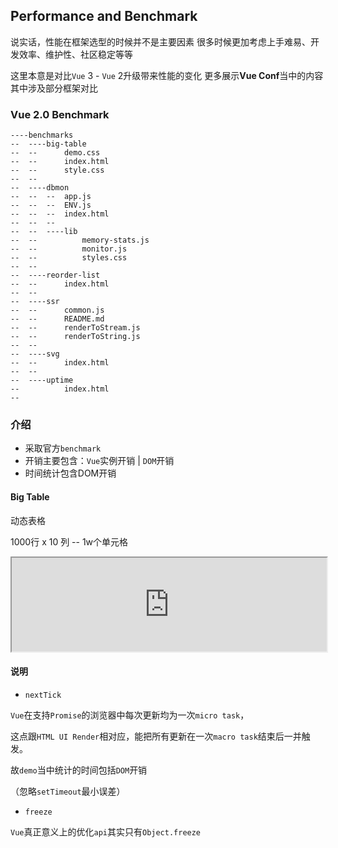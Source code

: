 ## Performance and Benchmark

说实话，性能在框架选型的时候并不是主要因素
很多时候更加考虑上手难易、开发效率、维护性、社区稳定等等

这里本意是对比`Vue` 3 - `Vue` 2升级带来性能的变化
更多展示**Vue Conf**当中的内容
其中涉及部分框架对比

### Vue 2.0 Benchmark

```
----benchmarks
--  ----big-table
--  --      demo.css
--  --      index.html
--  --      style.css
--  --      
--  ----dbmon
--  --  --  app.js
--  --  --  ENV.js
--  --  --  index.html
--  --  --  
--  --  ----lib
--  --          memory-stats.js
--  --          monitor.js
--  --          styles.css
--  --          
--  ----reorder-list
--  --      index.html
--  --      
--  ----ssr
--  --      common.js
--  --      README.md
--  --      renderToStream.js
--  --      renderToString.js
--  --      
--  ----svg
--  --      index.html
--  --      
--  ----uptime
--          index.html
--          
```
### 介绍

* 采取官方`benchmark`
* 开销主要包含：`Vue`实例开销 | `DOM`开销
* 时间统计包含DOM开销

#### Big Table

动态表格

1000行 x 10 列 -- 1w个单元格

<iframe width="100%" src="https://codepen.io/luo7023539/project/editor/AdrJJK"></iframe>

#### 说明

* `nextTick`

`Vue`在支持`Promise`的浏览器中每次更新均为一次`micro task`，

这点跟`HTML UI Render`相对应，能把所有更新在一次`macro task`结束后一并触发。

故`demo`当中统计的时间包括`DOM`开销

（忽略`setTimeout`最小误差）

* `freeze`

`Vue`真正意义上的优化`api`其实只有`Object.freeze`